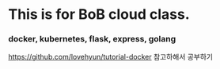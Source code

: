 # This is for BoB cloud class.
### docker, kubernetes, flask, express, golang
https://github.com/lovehyun/tutorial-docker
참고하해서 공부하기
